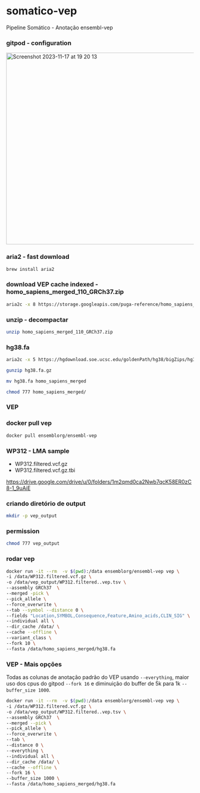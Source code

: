 # somatico-vep
Pipeline Somático - Anotação ensembl-vep

### gitpod - configuration

<img width="514" alt="Screenshot 2023-11-17 at 19 20 13" src="https://github.com/renatopuga/somatico-vep/assets/8321336/4259c5ad-1cb4-4501-905c-7a306d1f8060">

### aria2 - fast download

```bash
brew install aria2
```

### download VEP cache indexed - homo_sapiens_merged_110_GRCh37.zip

```bash
aria2c -x 8 https://storage.googleapis.com/puga-reference/homo_sapiens_merged_110_GRCh37.zip
```

### unzip - decompactar 

```bash
unzip homo_sapiens_merged_110_GRCh37.zip
```

### hg38.fa

```bash
aria2c -x 5 https://hgdownload.soe.ucsc.edu/goldenPath/hg38/bigZips/hg38.fa.gz
```

```bash
gunzip hg38.fa.gz 
```

```bash
mv hg38.fa homo_sapiens_merged
```

```bash
chmod 777 homo_sapiens_merged/
```

### VEP


### docker pull vep
```bash
docker pull ensemblorg/ensembl-vep
```

### WP312 - LMA sample

- WP312.filtered.vcf.gz
- WP312.filtered.vcf.gz.tbi

https://drive.google.com/drive/u/0/folders/1m2qmd0ca2Nwb7qcK58ER0zC8-1_9uAiE


### criando diretório de output

```bash
mkdir -p vep_output
```

### permission 

```bash
chmod 777 vep_output
```

### rodar vep

```bash
docker run -it --rm  -v $(pwd):/data ensemblorg/ensembl-vep vep \
-i /data/WP312.filtered.vcf.gz \
-o /data/vep_output/WP312.filtered..vep.tsv \
--assembly GRCh37  \
--merged -pick \
--pick_allele \
--force_overwrite \
--tab --symbol --distance 0 \
--fields "Location,SYMBOL,Consequence,Feature,Amino_acids,CLIN_SIG" \
--individual all \
--dir_cache /data/ \
--cache --offline \
--variant_class \
--fork 10 \
--fasta /data/homo_sapiens_merged/hg38.fa
```

### VEP - Mais opções

Todas as colunas de anotação padrão do VEP usando `--everything`, maior uso dos cpus do gitpod `--fork 16` e diminuição do buffer de 5k para 1k `--buffer_size 1000`.

```bash
docker run -it --rm  -v $(pwd):/data ensemblorg/ensembl-vep vep \
-i /data/WP312.filtered.vcf.gz \
-o /data/vep_output/WP312.filtered..vep.tsv \
--assembly GRCh37  \
--merged --pick \
--pick_allele \
--force_overwrite \
--tab \
--distance 0 \
--everything \
--individual all \
--dir_cache /data/ \
--cache --offline \
--fork 16 \
--buffer_size 1000 \
--fasta /data/homo_sapiens_merged/hg38.fa
```




